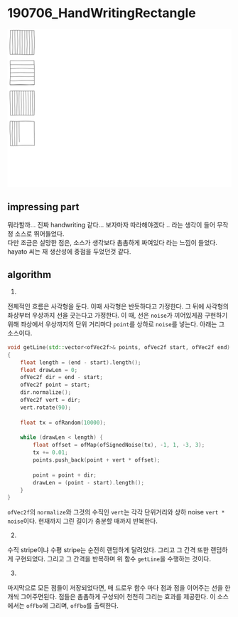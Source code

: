 # 190706_HandWritingRectangle

![.](190706_HandWritingRectangle.gif)

## impressing part 

뭐라할까... 진짜 handwriting 같다...  보자마자 따라해야겠다 .. 라는 생각이 들어 무작정 소스로 뛰어들었다.  
다만 조금은 실망한 점은, 소스가 생각보다 촘촘하게 짜여있다 라는 느낌이 들었다. hayato 씨는 재 생산성에 중점을 두었던것 같다.  

## algorithm 

1.
전체적인 흐름은 사각형을 둔다. 이때 사각형은 반듯하다고 가정한다. 그 뒤에 사각형의 좌상부터 우상까지 선을 긋는다고 가정한다. 이 때, 선은 `noise`가 끼어있게끔 구현하기 위해 좌상에서 우상까지의 단위 거리마다 `point`를 상하로 `noise`를 넣는다. 아래는 그 소스이다. 

````C++
void getLine(std::vector<ofVec2f>& points, ofVec2f start, ofVec2f end)
{
    float length = (end - start).length();
    float drawLen = 0;
    ofVec2f dir = end - start;
    ofVec2f point = start;
    dir.normalize();
    ofVec2f vert = dir;
    vert.rotate(90);

    float tx = ofRandom(10000);

    while (drawLen < length) {
        float offset = ofMap(ofSignedNoise(tx), -1, 1, -3, 3);
        tx += 0.01;
        points.push_back(point + vert * offset);

        point = point + dir;
        drawLen = (point - start).length();
    }
}
````
`ofVec2f`의 `normalize`와 그것의 수직인 `vert`는 각각 단위거리와 상하 noise `vert * noise`이다. 현재까지 그린 길이가 충분할 때까지 반복한다.  

2.
수직 stripe이냐 수평 stripe는 순전히 랜덤하게 달려있다. 그리고 그 간격 또한 랜덤하게 구현되었다. 그리고 그 간격을 반복하며 위 함수 `getLine`을 수행하는 것이다. 

3.
마지막으로 모든 점들이 저장되었다면, 매 드로우 함수 마다 점과 점을 이어주는 선을 한개씩 그어주면된다. 점들은 촘촘하게 구성되어 천천히 그리는 효과를 제공한다. 이 소스에서는 `ofFbo`에 그리며, `ofFbo`를 출력한다.



